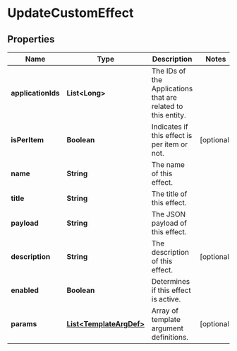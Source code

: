 

# UpdateCustomEffect


## Properties

Name | Type | Description | Notes
------------ | ------------- | ------------- | -------------
**applicationIds** | **List&lt;Long&gt;** | The IDs of the Applications that are related to this entity. | 
**isPerItem** | **Boolean** | Indicates if this effect is per item or not. |  [optional]
**name** | **String** | The name of this effect. | 
**title** | **String** | The title of this effect. | 
**payload** | **String** | The JSON payload of this effect. | 
**description** | **String** | The description of this effect. |  [optional]
**enabled** | **Boolean** | Determines if this effect is active. | 
**params** | [**List&lt;TemplateArgDef&gt;**](TemplateArgDef.md) | Array of template argument definitions. |  [optional]



